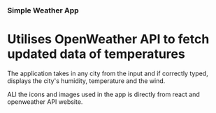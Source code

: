 ### Simple Weather App

# Utilises OpenWeather API to fetch updated data of temperatures 

The application takes in any city from the input and if correctly typed, displays
the city's humidity, temperature and the wind.

ALl the icons and images used in the app is directly from react and openweather API website. 

